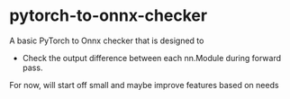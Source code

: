# pytorch-to-onnx-checker

A basic PyTorch to Onnx checker that is designed to

- Check the output difference between each nn.Module during forward pass.

For now, will start off small and maybe improve features based on needs
